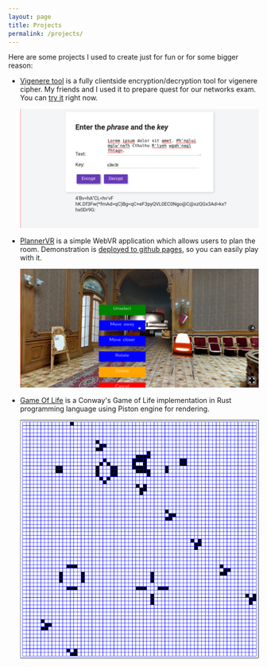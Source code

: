 ```yaml
---
layout: page
title: Projects
permalink: /projects/
---
```


Here are some projects I used to create just for fun or for some bigger reason:

- [Vigenere tool][vigenere-tool] is a fully clientside encryption/decryption
  tool for vigenere cipher. My friends and I used it to prepare quest for our
  networks exam. You can [try it][vigenere-tool-prod] right now.
  
  ![Screenshot][vigenere-tool-screenshot]

- [PlannerVR][planner-vr] is a simple WebVR application which allows users to
  plan the room. Demonstration is [deployed to github pages][planner-vr-prod],
  so you can easily play with it.

  ![Screenshot][planner-vr-screenshot]

- [Game Of Life][gol] is a Conway's Game of Life implementation in Rust
  programming language using Piston engine for rendering.

  ![Screenshot][gol-screenshot]


[vigenere-tool]: https://github.com/anxolerd/vigenere-tool
[vigenere-tool-prod]: http://anxolerd.github.io/vigenere-tool
[vigenere-tool-screenshot]: /public/images/projects/vigenere-tool.png

[planner-vr]: https://github.com/anxolerd/PlannerVR
[planner-vr-prod]: https://anxolerd.github.io/PlannerVR
[planner-vr-screenshot]: /public/images/projects/planner-vr.png

[gol]: https://github.com/anxolerd/rust-game-of-life
[gol-screenshot]: /public/images/projects/gol.png
